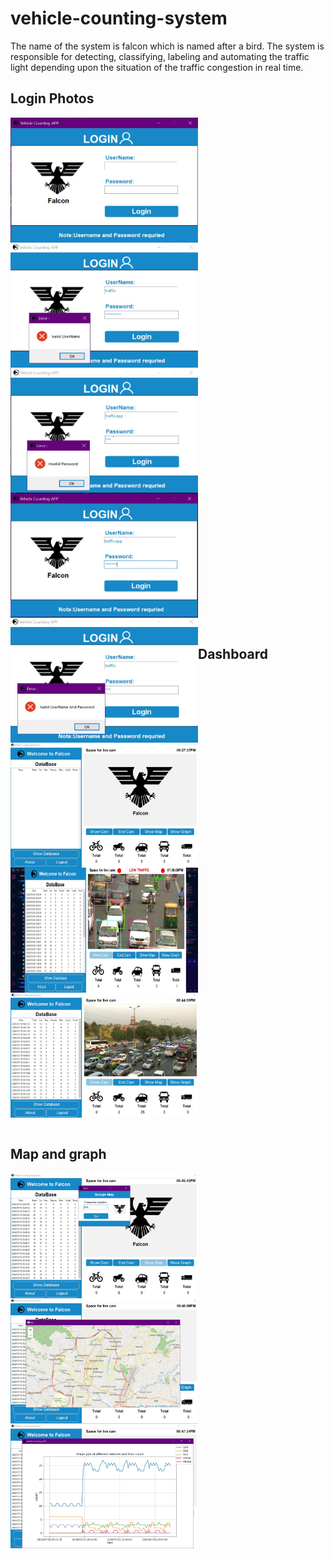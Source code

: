 # vehicle-counting-system

The name of the system is falcon which is named after a bird. The system is responsible for detecting, classifying, labeling and automating the traffic light depending upon the situation of the traffic congestion in real time.

<div> 
  <h2>Login Photos</h2>
  <img src="Project photo/login.JPG" width=300 height=200 align=left>
  <img src="Project photo/incorrect username.JPG" width=300 height=200 align=center>
  <img src="Project photo/incorrect password.JPG" width=300 height=200 align=left>
  <img src="Project photo/Both correct.JPG" width=300 height=200 align=center>
  <img src="Project photo/Both incorrect.JPG" width=300 height=200 align=left>
</div>
<br>
<div>
  <h2>Dashboard</h2>
    <img src="Project photo/dashboard.JPG" width=300 height=200 align=center>
    <img src="Project photo/Capture.JPG" width=300 height=200 align=center>
    <img src="Project photo/Livecam.JPG" width=300 height=200 align=center>
</div>
<br>
<div>
  <h2>Map and graph</h2>
  <img src="Project photo/Map1.JPG" width=300 height=200 align=center>
  <img src="Project photo/Map2.JPG" width=300 height=200 align=center>
  <img src="Project photo/Graph.JPG" width=300 height=200 align=center>
</div>
